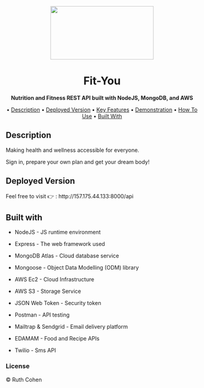 <p align="center">
  
  <img width="270" height="140" src="https://fityou-readme-files.s3.il-central-1.amazonaws.com/logo.jpeg" />
</p>

<h1 align="center">Fit-You</h1>
<p align="center"><b>Nutrition and Fitness REST API built with NodeJS, MongoDB, and AWS</b> </p>
  
<p align="center">
  • <a href="#description">Description</a>
  • <a href="#deployed-version">Deployed Version</a>
  • <a href="#key-features">Key Features</a>
  • <a href="#demonstration">Demonstration</a>
  • <a href="#how-to-use">How To Use</a>
  • <a href="#built-with">Built With</a>
</p>

<h2>Description</h2>
<p>Making health and wellness accessible for everyone.</p>
<p>Sign in, prepare your own plan and get your dream body!</p>

<h2>Deployed Version</h2>
Feel free to visit 👉 : http://157.175.44.133:8000/api

<h2>Built with</h2>

* NodeJS - JS runtime environment

* Express - The web framework used

* MongoDB Atlas - Cloud database service

* Mongoose - Object Data Modelling (ODM) library

* AWS Ec2 - Cloud Infrastructure

* AWS S3 - Storage Service

* JSON Web Token - Security token

* Postman - API testing

* Mailtrap & Sendgrid - Email delivery platform

* EDAMAM - Food and Recipe APIs

* Twilio - Sms API 

<h3>License</h3>
<div>© Ruth Cohen</div>
